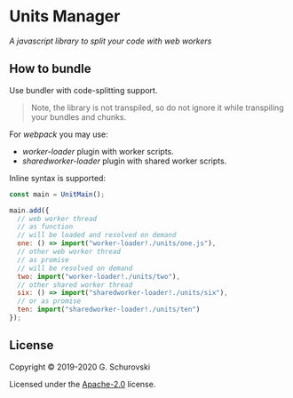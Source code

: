 # Units Manager

_A javascript library to split your code with web workers_

## How to bundle

Use bundler with code-splitting support.

> Note, the library is not transpiled, so do not ignore it while transpiling your bundles and chunks.

For _webpack_ you may use:

- _worker-loader_ plugin with worker scripts.
- _sharedworker-loader_ plugin with shared worker scripts.

Inline syntax is supported:

```javascript
const main = UnitMain();

main.add({
  // web worker thread
  // as function
  // will be loaded and resolved on demand
  one: () => import("worker-loader!./units/one.js"),
  // other web worker thread
  // as promise
  // will be resolved on demand
  two: import("worker-loader!./units/two"),
  // other shared worker thread
  six: () => import("sharedworker-loader!./units/six"),
  // or as promise
  ten: import("sharedworker-loader!./units/ten")
});
```

## License

Copyright © 2019-2020 G. Schurovski

Licensed under the [Apache-2.0](./../LICENSE) license.
